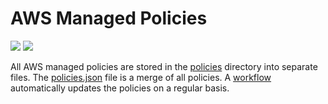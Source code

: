 # AWS Managed Policies

![](https://shields.io/date/1675665111.svg?label=last%20run)
![](https://shields.io/date/1675665111.svg?label=last%20updated)

All AWS managed policies are stored in the [policies](policies) directory into
separate files. The [policies.json](policies/policies.json) file is a merge of
all policies. A [workflow](.github/workflows/list-policies.yaml) automatically
updates the policies on a regular basis.
